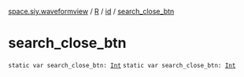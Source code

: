 [space.siy.waveformview](../../index.md) / [R](../index.md) / [id](index.md) / [search_close_btn](./search_close_btn.md)

# search_close_btn

`static var search_close_btn: `[`Int`](https://kotlinlang.org/api/latest/jvm/stdlib/kotlin/-int/index.html)
`static var search_close_btn: `[`Int`](https://kotlinlang.org/api/latest/jvm/stdlib/kotlin/-int/index.html)